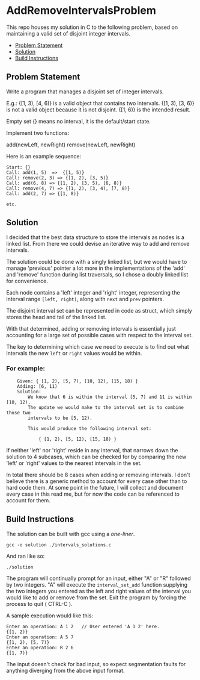 # AddRemoveIntervalsProblem

This repo houses my solution in C to the following problem, based on maintaining a valid set of disjoint integer intervals.

- [Problem Statement](#problem-statement)
- [Solution](#solution)
- [Build Instructions](#build-instructions)

## Problem Statement

Write a program that manages a disjoint set of integer intervals. 

E.g.: {[1, 3), [4, 6)} is a valid object that contains two intervals. 
{[1, 3), [3, 6)} is not a valid object because it is not disjoint. {[1, 6)} is the intended result.

Empty set {} means no interval, it is the default/start state.
 
Implement two functions:
 
add(newLeft, newRight)
remove(newLeft, newRight)
 
Here is an example sequence:
 ```
Start: {}
Call: add(1, 5)  =>  {[1, 5)}
Call: remove(2, 3) => {[1, 2), [3, 5)}
Call: add(6, 8) => {[1, 2), [3, 5), [6, 8)}
Call: remove(4, 7) => {[1, 2), [3, 4), [7, 8)}
Call: add(2, 7) => {[1, 8)}
 
etc.
```

## Solution

I decided that the best data structure to store the intervals as nodes is a linked list. From there we could devise an iterative way to add and remove intervals.

The solution could be done with a singly linked list, but we would have to manage 'previous' pointer a lot more in the implementations of the 'add' and 'remove' function during list traversals, so I chose a doubly linked list for convenience.

Each node contains a 'left' integer and 'right' integer, representing the interval range `[left, right)`, along with `next` and `prev` pointers.

The disjoint interval set can be represented in code as struct, which simply stores the head and tail of the linked list.

With that determined, adding or removing intervals is essentially just accounting for a large set of possible cases with respect to the interval set.

The key to determining which case we need to execute is to find out what intervals the new `left` or `right` values would be within. 

### For example:
```
    Given: { [1, 2), [5, 7), [10, 12), [15, 18) }
    Adding: [6, 11)
    Solution:
        We know that 6 is within the interval [5, 7) and 11 is within [10, 12). 
        The update we would make to the interval set is to combine those two 
        intervals to be [5, 12). 

        This would produce the following interval set:
        
            { [1, 2), [5, 12), [15, 18) }
```

If neither 'left' nor 'right' reside in any interval, that narrows down the solution to 4 subcases, which can be checked for by comparing the new 'left' or 'right' values to the nearest intervals in the set.

In total there should be 8 cases when adding or removing intervals. I don't believe there is a generic method to account for every case other than to hard code them. At some point in the future, I will collect and document every case in this read me, but for now the code can be referenced to account for them.

## Build Instructions

The solution can be built with gcc using a _one-liner_.

```
gcc -o solution ./intervals_solutions.c
```

And ran like so:
```
./solution
```

The program will continually prompt for an input, either "A" or "R" followed by two integers.
"A" will execute the `interval_set_add` function supplying the two integers you entered as the
left and right values of the interval you would like to add or remove from the set. Exit the 
program by forcing the process to quit ( CTRL-C ).

A sample execution would like this:
```
Enter an operation: A 1 2   // User entered 'A 1 2' here.
{[1, 2)}
Enter an operation: A 5 7
{[1, 2), [5, 7)}
Enter an operation: R 2 6
{[1, 7)}
```

The input doesn't check for bad input, so expect segmentation faults for anything diverging from
the above input format.

